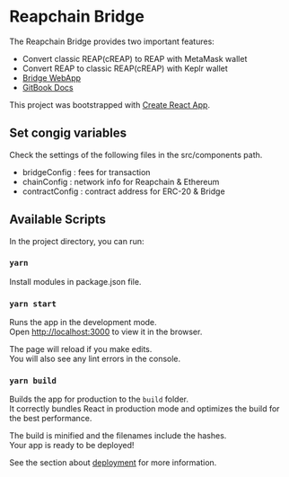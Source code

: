 # Reapchain Bridge

The Reapchain Bridge provides two important features:

- Convert classic REAP(cREAP) to REAP with MetaMask wallet
- Convert REAP to classic REAP(cREAP) with Keplr wallet
- [Bridge WebApp](https://bridge.reapchain.org)
- [GitBook Docs](https://reapchain.gitbook.io/mainnet/bridge/bridge)

This project was bootstrapped with [Create React App](https://github.com/facebook/create-react-app).

## Set congig variables

Check the settings of the following files in the src/components path.

- bridgeConfig : fees for transaction
- chainConfig : network info for Reapchain & Ethereum
- contractConfig : contract address for ERC-20 & Bridge

## Available Scripts

In the project directory, you can run:

### `yarn`

Install modules in package.json file.

### `yarn start`

Runs the app in the development mode.\
Open [http://localhost:3000](http://localhost:3000) to view it in the browser.

The page will reload if you make edits.\
You will also see any lint errors in the console.

### `yarn build`

Builds the app for production to the `build` folder.\
It correctly bundles React in production mode and optimizes the build for the best performance.

The build is minified and the filenames include the hashes.\
Your app is ready to be deployed!

See the section about [deployment](https://facebook.github.io/create-react-app/docs/deployment) for more information.
